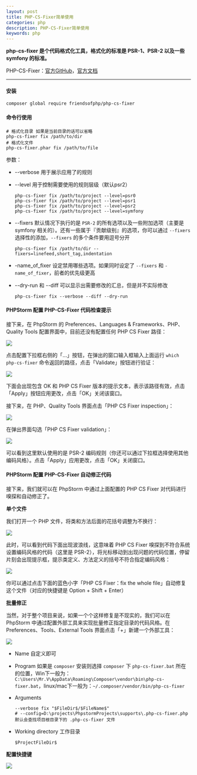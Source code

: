```yaml
---
layout: post
title: PHP-CS-Fixer简单使用
categories: php
description: PHP-CS-Fixer简单使用
keywords: php
---
```




**php-cs-fixer 是个代码格式化工具，格式化的标准是 PSR-1、PSR-2 以及一些 symfony 的标准。**

PHP-CS-Fixer：[官方GitHub](https://github.com/PHP-CS-Fixer/PHP-CS-Fixer)，[官方文档](https://cs.symfony.com/)

------



#### 安装

```
composer global require friendsofphp/php-cs-fixer
```



#### 命令行使用

```
# 格式化目录 如果是当前目录的话可以省略
php-cs-fixer fix /path/to/dir
# 格式化文件
php-cs-fixer.phar fix /path/to/file
```

参数：

- --verbose 用于展示应用了的规则

- --level 用于控制需要使用的规则层级（默认psr2）

  ```
  php-cs-fixer fix /path/to/project --level=psr0
  php-cs-fixer fix /path/to/project --level=psr1
  php-cs-fixer fix /path/to/project --level=psr2
  php-cs-fixer fix /path/to/project --level=symfony
  ```

- --fixers 默认情况下执行的是 `PSR-2` 的所有选项以及一些附加选项（主要是 symfony 相关的）。还有一些属于『贡献级别』的选项，你可以通过 `--fixers` 选择性的添加，`--fixers` 的多个条件要用逗号分开

  ```
  php-cs-fixer fix /path/to/dir --fixers=linefeed,short_tag,indentation
  ```

- -name_of_fixer 设定禁用哪些选项。如果同时设定了 `--fixers` 和 `-name_of_fixer`，前者的优先级更高

- --dry-run 和 --diff 可以显示出需要修改的汇总，但是并不实际修改

  ```
  php-cs-fixer fix --verbose --diff --dry-run
  ```



#### PHPStorm 配置 PHP-CS-Fixer 代码检查提示

接下来，在 PhpStorm 的 Preferences、Languages & Frameworks、PHP、Quality Tools 配置界面中，目前还没有配置任何 PHP CS Fixer 路径：

<img src="/images/posts/php/php_cs_fixer_use_step1.jpg" />

点击配置下拉框右侧的「...」按钮，在弹出的窗口输入框输入上面运行 `which php-cs-fixer` 命令返回的路径，点击「Validate」按钮进行验证：

<img src="/images/posts/php/php_cs_fixer_use_step2.jpg" />

下面会出现包含 OK 和 PHP CS Fixer 版本的提示文本，表示该路径有效，点击「Apply」按钮应用更改，点击「OK」关闭该窗口。

接下来，在 PHP、Quality Tools 界面点击「PHP CS Fixer inspection」：

<img src="/images/posts/php/php_cs_fixer_use_step3.jpg" />

在弹出界面勾选「PHP CS Fixer validation」：

<img src="/images/posts/php/php_cs_fixer_use_step4.jpg" />

可以看到这里默认使用的是 PSR-2 编码规则（你还可以通过下拉框选择使用其他编码风格）。点击「Apply」应用更改，点击「OK」关闭窗口。



#### PHPStorm 配置 PHP-CS-Fixer 自动修正代码

接下来，我们就可以在 PhpStorm 中通过上面配置的 PHP CS Fixer 对代码进行嗅探和自动修正了。

**单个文件**

我们打开一个 PHP 文件，将类和方法后面的花括号调整为不换行：

<img src="/images/posts/php/php_cs_fixer_use_step5.jpg" />

此时，可以看到代码下面出现波浪线，这意味着 PHP CS Fixer 嗅探到不符合系统设置编码风格的代码（这里是 PSR-2），将光标移动到出现问题的代码位置，停留片刻会出现提示框，提示类定义、方法定义的括号不符合指定编码风格：

<img src="/images/posts/php/php_cs_fixer_use_step6.jpg" />

你可以通过点击下面的蓝色小字「PHP CS Fixer：fix the whole file」自动修复这个文件（对应的快捷键是 Option + Shift + Enter）



**批量修正**

当然，对于整个项目来说，如果一个个这样修复是不现实的，我们可以在 PhpStorm 中通过配置外部工具来实现批量修正指定目录的代码风格。在 Preferences、Tools、External Tools 界面点击「+」新建一个外部工具：

<img src="/images/posts/php/php_cs_fixer_use_step7.png" />

- Name 自定义即可
- Program 如果是 `composer` 安装则选择 `composer` 下 `php-cs-fixer.bat` 所在的位置，Win下一般为： `C:\Users\Mr.V\AppData\Roaming\Composer\vendor\bin\php-cs-fixer.bat`，linux/mac下一般为：`~/.composer/vendor/bin/php-cs-fixer`

- Arguments 

  ```
  --verbose fix "$FileDir$/$FileName$"
  # --config=D:\projects\PhpstormProjects\supports\.php-cs-fixer.php 默认会查找项目根目录下的 .php-cs-fixer 文件
  ```

- Working directory 工作目录

  ```
  $ProjectFileDir$
  ```



**配置快捷键**

<img src="/images/posts/php/php_cs_fixer_use_step8.png" />